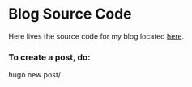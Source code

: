 # Blog Source Code

Here lives the source code for my blog located [here](https://blog.succurity.com).

### To create a post, do:
hugo new post/
